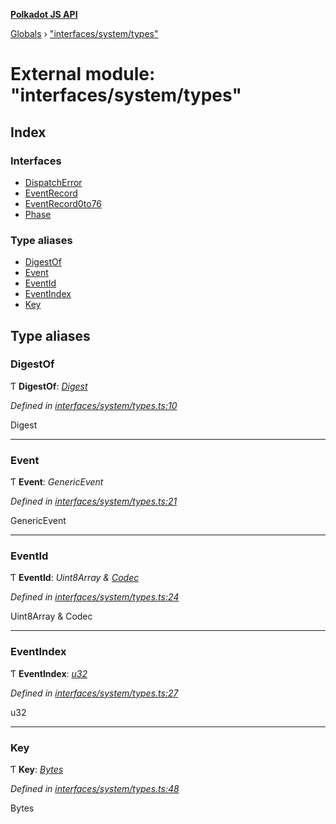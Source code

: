 **[Polkadot JS API](../README.md)**

[Globals](../globals.md) › ["interfaces/system/types"](_interfaces_system_types_.md)

# External module: "interfaces/system/types"

## Index

### Interfaces

* [DispatchError](../interfaces/_interfaces_system_types_.dispatcherror.md)
* [EventRecord](../interfaces/_interfaces_system_types_.eventrecord.md)
* [EventRecord0to76](../interfaces/_interfaces_system_types_.eventrecord0to76.md)
* [Phase](../interfaces/_interfaces_system_types_.phase.md)

### Type aliases

* [DigestOf](_interfaces_system_types_.md#digestof)
* [Event](_interfaces_system_types_.md#event)
* [EventId](_interfaces_system_types_.md#eventid)
* [EventIndex](_interfaces_system_types_.md#eventindex)
* [Key](_interfaces_system_types_.md#key)

## Type aliases

###  DigestOf

Ƭ **DigestOf**: *[Digest](../classes/_primitive_generic_digest_.digest.md)*

*Defined in [interfaces/system/types.ts:10](https://github.com/polkadot-js/api/blob/a1a52fb/packages/types/src/interfaces/system/types.ts#L10)*

Digest

___

###  Event

Ƭ **Event**: *GenericEvent*

*Defined in [interfaces/system/types.ts:21](https://github.com/polkadot-js/api/blob/a1a52fb/packages/types/src/interfaces/system/types.ts#L21)*

GenericEvent

___

###  EventId

Ƭ **EventId**: *Uint8Array & [Codec](../interfaces/_types_.codec.md)*

*Defined in [interfaces/system/types.ts:24](https://github.com/polkadot-js/api/blob/a1a52fb/packages/types/src/interfaces/system/types.ts#L24)*

Uint8Array & Codec

___

###  EventIndex

Ƭ **EventIndex**: *[u32](../interfaces/_interfaceregistry_.interfaceregistry.md#u32)*

*Defined in [interfaces/system/types.ts:27](https://github.com/polkadot-js/api/blob/a1a52fb/packages/types/src/interfaces/system/types.ts#L27)*

u32

___

###  Key

Ƭ **Key**: *[Bytes](../classes/_primitive_bytes_.bytes.md)*

*Defined in [interfaces/system/types.ts:48](https://github.com/polkadot-js/api/blob/a1a52fb/packages/types/src/interfaces/system/types.ts#L48)*

Bytes